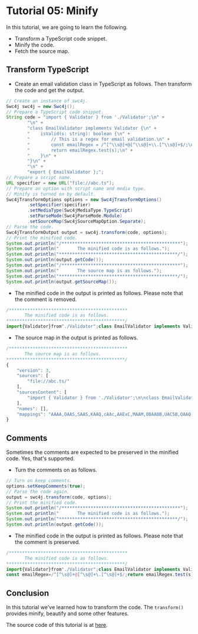 # Tutorial 05: Minify

In this tutorial, we are going to learn the following.

* Transform a TypeScript code snippet.
* Minify the code.
* Fetch the source map.

## Transform TypeScript

* Create an email validation class in TypeScript as follows. Then transform the code and get the output.

```java
// Create an instance of swc4j.
Swc4j swc4j = new Swc4j();
// Prepare a TypeScript code snippet.
String code = "import { Validator } from './Validator';\n" +
        "\n" +
        "class EmailValidator implements Validator {\n" +
        "    isValid(s: string): boolean {\n" +
        "        // This is a regex for email validation.\n" +
        "        const emailRegex = /^[^\\s@]+@[^\\s@]+\\.[^\\s@]+$/;\n" +
        "        return emailRegex.test(s);\n" +
        "    }\n" +
        "}\n" +
        "\n" +
        "export { EmailValidator };";
// Prepare a script name.
URL specifier = new URL("file://abc.ts");
// Prepare an option with script name and media type.
// Minify is turned on by default.
Swc4jTransformOptions options = new Swc4jTransformOptions()
        .setSpecifier(specifier)
        .setMediaType(Swc4jMediaType.TypeScript)
        .setParseMode(Swc4jParseMode.Module)
        .setSourceMap(Swc4jSourceMapOption.Separate);
// Parse the code.
Swc4jTransformOutput output = swc4j.transform(code, options);
// Print the minified code.
System.out.println("/*********************************************");
System.out.println("       The minified code is as follows.");
System.out.println("*********************************************/");
System.out.println(output.getCode());
System.out.println("/*********************************************");
System.out.println("       The source map is as follows.");
System.out.println("*********************************************/");
System.out.println(output.getSourceMap());
```

* The minified code in the output is printed as follows. Please note that the comment is removed.

```js
/*********************************************
       The minified code is as follows.
*********************************************/
import{Validator}from"./Validator";class EmailValidator implements Validator{isValid(s:string):boolean{const emailRegex=/^[^\s@]+@[^\s@]+\.[^\s@]+$/;return emailRegex.test(s);}}export{EmailValidator};
```

* The source map in the output is printed as follows.

```js
/*********************************************
       The source map is as follows.
*********************************************/
{
    "version": 3,
    "sources": [
        "file://abc.ts/"
    ],
    "sourcesContent": [
        "import { Validator } from './Validator';\n\nclass EmailValidator implements Validator {\n    isValid(s: string): boolean {\n        // This is a regex for email validation.\n        const emailRegex = /^[^\\s@]+@[^\\s@]+\\.[^\\s@]+$/;\n        return emailRegex.test(s);\n    }\n}\n\nexport { EmailValidator };"
    ],
    "names": [],
    "mappings": "AAAA,OAAS,SAAS,KAAQ,cAAc,AAExC,MAAM,0BAA0B,UAC5B,QAAQ,EAAG,MAAM,EAAG,OAAO,AAAC,CAExB,MAAM,WAAa,6BACnB,OAAO,WAAW,IAAI,CAAC,GAC3B,CACJ,CAEA,OAAS,cAAc,EAAG"
}
```

## Comments

Sometimes the comments are expected to be preserved in the minified code. Yes, that's supported.

* Turn the comments on as follows.

```java
// Turn on keep comments.
options.setKeepComments(true);
// Parse the code again.
output = swc4j.transform(code, options);
// Print the minified code.
System.out.println("/*********************************************");
System.out.println("       The minified code is as follows.");
System.out.println("*********************************************/");
System.out.println(output.getCode());
```

* The minified code in the output is printed as follows. Please note that the comment is preserved.

```js
/*********************************************
       The minified code is as follows.
*********************************************/
import{Validator}from"./Validator";class EmailValidator implements Validator{isValid(s:string):boolean{// This is a regex for email validation.
const emailRegex=/^[^\s@]+@[^\s@]+\.[^\s@]+$/;return emailRegex.test(s);}}export{EmailValidator};
```

## Conclusion

In this tutorial we've learned how to transform the code. The `transform()` provides minify, beautify and some other features.

The source code of this tutorial is at [here](../../src/test/java/com/caoccao/javet/swc4j/tutorials/Tutorial05Minify.java).
